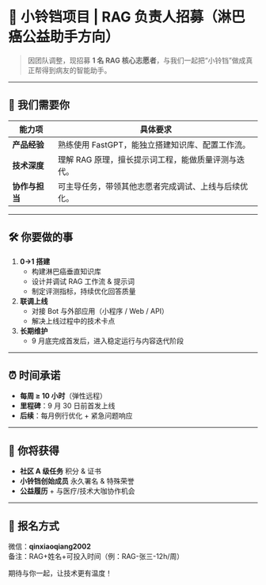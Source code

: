 # 🔔 小铃铛项目 | RAG 负责人招募（淋巴癌公益助手方向）

> 因团队调整，现招募 **1 名 RAG 核心志愿者**，与我们一起把“小铃铛”做成真正帮得到病友的智能助手。

---

## 🎯 我们需要你
| 能力项 | 具体要求 |
|---|---|
| **产品经验** | 熟练使用 FastGPT，能独立搭建知识库、配置工作流。 |
| **技术深度** | 理解 RAG 原理，擅长提示词工程，能做质量评测与迭代。 |
| **协作与担当** | 可主导任务，带领其他志愿者完成调试、上线与后续优化。 |

---

## 🛠️ 你要做的事
1. **0→1 搭建**  
   - 构建淋巴癌垂直知识库  
   - 设计并调试 RAG 工作流 & 提示词  
   - 制定评测指标，持续优化回答质量  
2. **联调上线**  
   - 对接 Bot 与外部应用（小程序 / Web / API）  
   - 解决上线过程中的技术卡点  
3. **长期维护**  
   - 9 月底完成首发后，进入稳定运行与内容迭代阶段

---

## ⏰ 时间承诺
- **每周 ≥ 10 小时**（弹性远程）  
- **里程碑**：9 月 30 日前首发上线  
- **后续**：每月例行优化 + 紧急问题响应

---

## 🎁 你将获得
- **社区 A 级任务** 积分 & 证书  
- **小铃铛创始成员** 永久署名 & 特殊荣誉  
- **公益履历** + 与医疗/技术大咖协作机会

---

## 📩 报名方式
微信：**qinxiaoqiang2002**  
备注：RAG+姓名+可投入时间（例：RAG-张三-12h/周）

期待与你一起，让技术更有温度！
